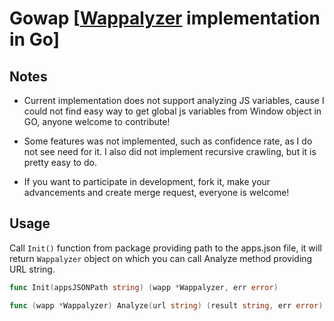 # Gowap [[Wappalyzer](https://github.com/AliasIO/Wappalyzer) implementation in Go]

## Notes

* Current implementation does not support analyzing JS variables, cause I could not find easy way to get global js variables from Window object in GO, anyone welcome to contribute!

* Some features was not implemented, such as confidence rate, as I do not see need for it. I also did not implement recursive crawling, but it is pretty easy to do.
* If you want to participate in development, fork it, make your advancements and create merge request, everyone is welcome!

## Usage

Call `Init()` function from package providing path to the apps.json file, it will return `Wappalyzer` object on which you can call Analyze method providing URL string.

```go
func Init(appsJSONPath string) (wapp *Wappalyzer, err error)

func (wapp *Wappalyzer) Analyze(url string) (result string, err error)
```